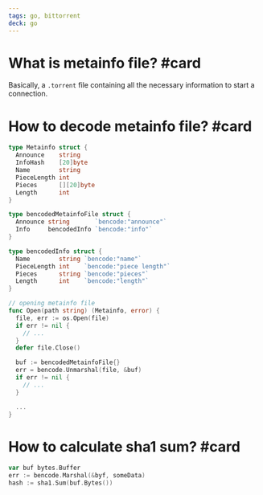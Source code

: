```yaml
---
tags: go, bittorrent
deck: go
---
```


# What is metainfo file? #card
<!-- 1698849877293 8b0094ad65f81dd21eb275ccffb46372 -->

Basically, a `.torrent` file containing all the necessary information to start a connection.

# How to decode metainfo file? #card
<!-- 1698850313131 2cbde93f91774a178426310989bc7cf8 -->

```go
type Metainfo struct {
  Announce    string
  InfoHash    [20]byte
  Name        string
  PieceLength int
  Pieces      [][20]byte
  Length      int
}

type bencodedMetainfoFile struct {
  Announce string       `bencode:"announce"`
  Info     bencodedInfo `bencode:"info"`
}

type bencodedInfo struct {
  Name        string `bencode:"name"`
  PieceLength int    `bencode:"piece length"`
  Pieces      string `bencode:"pieces"`
  Length      int    `bencode:"length"`
}

// opening metainfo file
func Open(path string) (Metainfo, error) {
  file, err := os.Open(file)
  if err != nil {
    // ...
  }
  defer file.Close()

  buf := bencodedMetainfoFile{}
  err = bencode.Unmarshal(file, &buf)
  if err != nil {
    // ...
  }

  ...
}
```

# How to calculate sha1 sum? #card
<!-- 1698850657230 44e1f2cadb8eefcbe764a59f019848ad -->

```go
var buf bytes.Buffer
err := bencode.Marshal(&byf, someData)
hash := sha1.Sum(buf.Bytes())
```
